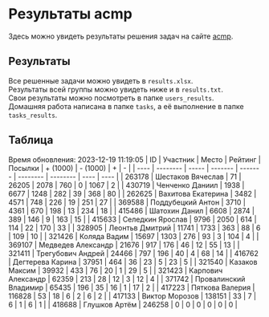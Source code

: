 # Результаты acmp
Здесь можно увидеть результаты решения задач на сайте [acmp](https://acmp.ru). 

## Результаты
Все решенные задачи можно увидеть в `results.xlsx`.  
Результаты всей группы можно увидеть ниже и в `results.txt`.  
Свои результаты можно посмотреть в папке `users_results`.  
Домашняя работа написана в папке `tasks`, а её выполнение в папке `tasks_results`.

## Таблица
Время обновления: 2023-12-19 11:19:05
| ID   | Участник | Место | Рейтинг | Посылки | + (1000) | - (1000) | +    | -    |
| ---- | -------- | ----- | ------- | ------- | -------- | -------- | ---- | ---- |
| 263178 | Шестаков Вячеслав | 71 | 26205 | 2078 | 760 | 0 | 1067 | 2 |
| 430719 | Ченченко Даниил | 1938 | 6677 | 1248 | 282 | 39 | 368 | 80 |
| 262625 | Вахитова Екатерина | 3482 | 4571 | 748 | 226 | 19 | 251 | 27 |
| 369588 | Поддубецкий Антон | 3710 | 4361 | 670 | 198 | 13 | 234 | 18 |
| 415486 | Шатохин Данил | 6608 | 2874 | 389 | 146 | 9 | 163 | 15 |
| 415633 | Селедкин Ярослав | 9796 | 2050 | 614 | 114 | 22 | 170 | 33 |
| 328905 | Леонтьв Дмитрий | 11741 | 1733 | 363 | 88 | 6 | 109 | 10 |
| 321426 | Коляда Вадим | 15697 | 1303 | 276 | 93 | 3 | 104 | 4 |
| 369107 | Медведев Александр | 21676 | 917 | 176 | 46 | 12 | 55 | 13 |
| 321411 | Трегубович Андрей | 24466 | 797 | 196 | 40 | 4 | 68 | 14 |
| 416762 | Дегтерева Карина | 37951 | 464 | 36 | 23 | 5 | 23 | 5 |
| 321540 | Казаков Максим | 39932 | 433 | 76 | 20 | 1 | 29 | 5 |
| 321423 | Карпович Александр | 62359 | 213 | 28 | 12 | 3 | 12 | 4 |
| 371742 | Провалинский Владимир | 65435 | 196 | 35 | 16 | 1 | 17 | 2 |
| 417223 | Пяткова Валерия | 116828 | 53 | 18 | 6 | 2 | 6 | 2 |
| 417133 | Виктор Морозов | 138151 | 33 | 7 | 6 | 1 | 6 | 1 |
| 418688 | Глушков Артём | 246258 | 0 | 0 | 0 | 0 | 0 | 0 |
